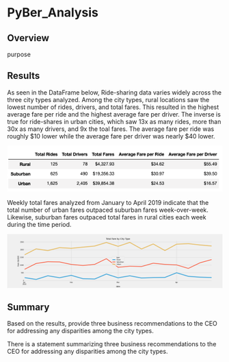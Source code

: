 # PyBer_Analysis

## Overview
purpose

## Results

As seen in the DataFrame below, Ride-sharing data varies widely across the three city types analyzed. Among the city types, rural locations saw the lowest number of rides, drivers, and total fares. This resulted in the highest average fare per ride and the highest average fare per driver. The inverse is true for ride-shares in urban cities, which saw 13x as many rides, more than 30x as many drivers, and 9x the toal fares. The average fare per ride was roughly $10 lower while the average fare per driver was nearly $40 lower.  

![PyBer_fare summary DataFrame](https://github.com/tysonseang/PyBer_Analysis/blob/main/analysis/PyBer_DataFrame_summary.png)

Weekly total fares analyzed from January to April 2019 indicate that the total number of urban fares outpaced suburban fares week-over-week. Likewise, suburban fares outpaced total fares in rural cities each week during the time period. 

![PyBer_fare_summary Over Time](https://github.com/tysonseang/PyBer_Analysis/blob/main/analysis/PyBer_fare_summary.png)

## Summary
Based on the results, provide three business recommendations to the CEO for addressing any disparities among the city types.

There is a statement summarizing three business recommendations to the CEO for addressing any disparities among the city types.
